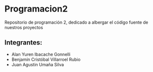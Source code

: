 # Programacion2
Repositorio de programación 2, dedicado a albergar el código fuente de nuestros proyectos
## Integrantes:
- Alan Yuren Ibacache Gonnelli 
- Benjamín Cristóbal Villarroel Rubio
- Juan Agustin Umaña Silva 

